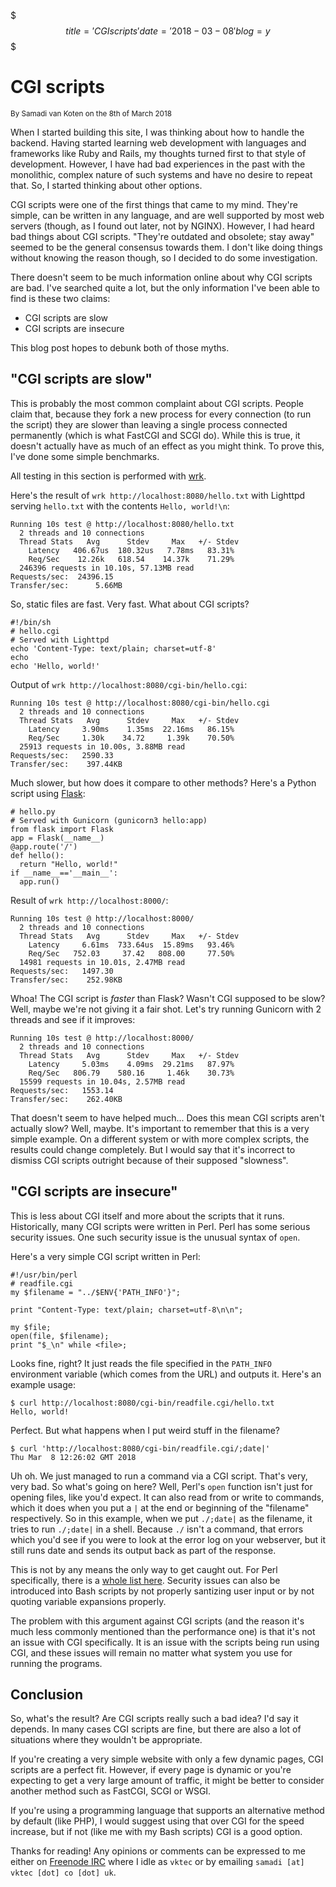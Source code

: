 $$$
title='CGI scripts'
date='2018-03-08'
blog=y
$$$
# CGI scripts

<small>By Samadi van Koten on the 8th of March 2018</small>

When I started building this site, I was thinking about how to handle the
backend. Having started learning web development with languages and
frameworks like Ruby and Rails, my thoughts turned first to that style of
development. However, I have had bad experiences in the past with the
monolithic, complex nature of such systems and have no desire to repeat
that. So, I started thinking about other options.

CGI scripts were one of the first things that came to my mind. They're
simple, can be written in any language, and are well supported by most web
servers (though, as I found out later, not by NGINX). However, I had heard
bad things about CGI scripts. "They're outdated and obsolete; stay away"
seemed to be the general consensus towards them. I don't like doing things
without knowing the reason though, so I decided to do some investigation.

There doesn't seem to be much information online about why CGI scripts
are bad. I've searched quite a lot, but the only information I've been
able to find is these two claims:

- CGI scripts are slow
- CGI scripts are insecure

This blog post hopes to debunk both of those myths.

## "CGI scripts are slow"

This is probably the most common complaint about CGI scripts. People claim
that, because they fork a new process for every connection (to run the
script) they are slower than leaving a single process connected
permanently (which is what FastCGI and SCGI do). While this is true, it
doesn't actually have as much of an effect as you might think. To prove
this, I've done some simple benchmarks.

All testing in this section is performed with [wrk][].

Here's the result of `wrk http://localhost:8080/hello.txt` with Lighttpd
serving `hello.txt` with the contents `Hello, world!\n`:

    Running 10s test @ http://localhost:8080/hello.txt
      2 threads and 10 connections
      Thread Stats   Avg      Stdev     Max   +/- Stdev
        Latency   406.67us  180.32us   7.78ms   83.31%
        Req/Sec    12.26k   618.54    14.37k    71.29%
      246396 requests in 10.10s, 57.13MB read
    Requests/sec:  24396.15
    Transfer/sec:      5.66MB

So, static files are fast. Very fast. What about CGI scripts?

    #!/bin/sh
    # hello.cgi
    # Served with Lighttpd
    echo 'Content-Type: text/plain; charset=utf-8'
    echo
    echo 'Hello, world!'

Output of `wrk http://localhost:8080/cgi-bin/hello.cgi`:

    Running 10s test @ http://localhost:8080/cgi-bin/hello.cgi
      2 threads and 10 connections
      Thread Stats   Avg      Stdev     Max   +/- Stdev
        Latency     3.90ms    1.35ms  22.16ms   86.15%
        Req/Sec     1.30k    34.72     1.39k    70.50%
      25913 requests in 10.00s, 3.88MB read
    Requests/sec:   2590.33
    Transfer/sec:    397.44KB

Much slower, but how does it compare to other methods? Here's a Python
script using [Flask][]:

    # hello.py
    # Served with Gunicorn (gunicorn3 hello:app)
    from flask import Flask
    app = Flask(__name__)
    @app.route('/')
    def hello():
      return "Hello, world!"
    if __name__=='__main__':
      app.run()

Result of `wrk http://localhost:8000/`:

    Running 10s test @ http://localhost:8000/
      2 threads and 10 connections
      Thread Stats   Avg      Stdev     Max   +/- Stdev
        Latency     6.61ms  733.64us  15.89ms   93.46%
        Req/Sec   752.03     37.42   808.00     77.50%
      14981 requests in 10.01s, 2.47MB read
    Requests/sec:   1497.30
    Transfer/sec:    252.98KB

Whoa! The CGI script is _faster_ than Flask? Wasn't CGI supposed to be
slow? Well, maybe we're not giving it a fair shot. Let's try running
Gunicorn with 2 threads and see if it improves:

    Running 10s test @ http://localhost:8000/
      2 threads and 10 connections
      Thread Stats   Avg      Stdev     Max   +/- Stdev
        Latency     5.03ms    4.09ms  29.21ms   87.97%
        Req/Sec   806.79    580.16     1.46k    30.73%
      15599 requests in 10.04s, 2.57MB read
    Requests/sec:   1553.14
    Transfer/sec:    262.40KB

That doesn't seem to have helped much... Does this mean CGI scripts aren't
actually slow? Well, maybe. It's important to remember that this is a
very simple example. On a different system or with more complex scripts,
the results could change completely. But I would say that it's incorrect
to dismiss CGI scripts outright because of their supposed "slowness".

[wrk]: https://github.com/wg/wrk
[flask]: http://flask.pocoo.org/

## "CGI scripts are insecure"

This is less about CGI itself and more about the scripts that it runs.
Historically, many CGI scripts were written in Perl. Perl has some serious
security issues. One such security issue is the unusual syntax of `open`.

Here's a very simple CGI script written in Perl:

    #!/usr/bin/perl
    # readfile.cgi
    my $filename = "../$ENV{'PATH_INFO'}";

    print "Content-Type: text/plain; charset=utf-8\n\n";

    my $file;
    open(file, $filename);
    print "$_\n" while <file>;

Looks fine, right? It just reads the file specified in the `PATH_INFO`
environment variable (which comes from the URL) and outputs it. Here's an
example usage:

    $ curl http://localhost:8080/cgi-bin/readfile.cgi/hello.txt
    Hello, world!

Perfect. But what happens when I put weird stuff in the filename?

    $ curl 'http://localhost:8080/cgi-bin/readfile.cgi/;date|'
    Thu Mar  8 12:26:02 GMT 2018

Uh oh. We just managed to run a command via a CGI script. That's very,
very bad. So what's going on here? Well, Perl's `open` function isn't
just for opening files, like you'd expect. It can also read from or write
to commands, which it does when you put a `|` at the end or beginning of
the "filename" respectively. So in this example, when we put `./;date|`
as the filename, it tries to run `./;date|` in a shell. Because `./`
isn't a command, that errors which you'd see if you were to look at the
error log on your webserver, but it still runs date and sends its output
back as part of the response.

This is not by any means the only way to get caught out. For Perl
specifically, there is a [whole list here][perl-sec]. Security issues can
also be introduced into Bash scripts by not properly santizing user input
or by not quoting variable expansions properly.

The problem with this argument against CGI scripts (and the reason it's
much less commonly mentioned than the performance one) is that it's not
an issue with CGI specifically. It is an issue with the scripts being
run using CGI, and these issues will remain no matter what system you
use for running the programs.

[perl-sec]: http://www.cgisecurity.com/lib/sips.html

## Conclusion

So, what's the result? Are CGI scripts really such a bad idea? I'd say it
depends. In many cases CGI scripts are fine, but there are also a lot of
situations where they wouldn't be appropriate.

If you're creating a very simple website with only a few dynamic pages,
CGI scripts are a perfect fit. However, if every page is dynamic or
you're expecting to get a very large amount of traffic, it might be
better to consider another method such as FastCGI, SCGI or WSGI.

If you're using a programming language that supports an alternative method
by default (like PHP), I would suggest using that over CGI for the speed
increase, but if not (like me with my Bash scripts) CGI is a good option.

Thanks for reading! Any opinions or comments can be expressed to me either
on [Freenode IRC][fn] where I idle as `vktec` or by emailing
`samadi [at] vktec [dot] co [dot] uk`.

[fn]: http://freenode.net/
